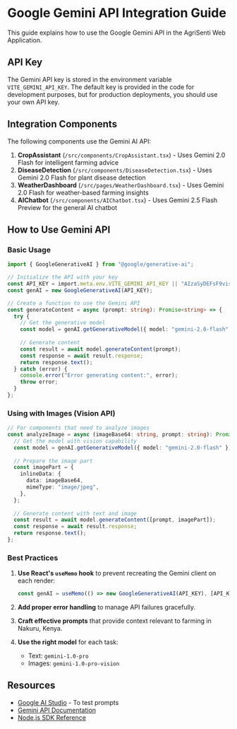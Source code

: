 # Google Gemini API Integration Guide

This guide explains how to use the Google Gemini API in the AgriSenti Web Application.

## API Key

The Gemini API key is stored in the environment variable `VITE_GEMINI_API_KEY`. The default key is provided in the code for development purposes, but for production deployments, you should use your own API key.

## Integration Components

The following components use the Gemini AI API:

1. **CropAssistant** (`/src/components/CropAssistant.tsx`) - Uses Gemini 2.0 Flash for intelligent farming advice
2. **DiseaseDetection** (`/src/components/DiseaseDetection.tsx`) - Uses Gemini 2.0 Flash for plant disease detection 
3. **WeatherDashboard** (`/src/pages/WeatherDashboard.tsx`) - Uses Gemini 2.0 Flash for weather-based farming insights
4. **AIChatbot** (`/src/components/AIChatbot.tsx`) - Uses Gemini 2.5 Flash Preview for the general AI chatbot

## How to Use Gemini API

### Basic Usage

```typescript
import { GoogleGenerativeAI } from "@google/generative-ai";

// Initialize the API with your key
const API_KEY = import.meta.env.VITE_GEMINI_API_KEY || "AIzaSyDEFsF9visXbuZfNEvtPvC8wI_deQBH-ro";
const genAI = new GoogleGenerativeAI(API_KEY);

// Create a function to use the Gemini API
const generateContent = async (prompt: string): Promise<string> => {
  try {
    // Get the generative model
    const model = genAI.getGenerativeModel({ model: "gemini-2.0-flash" });
    
    // Generate content
    const result = await model.generateContent(prompt);
    const response = await result.response;
    return response.text();
  } catch (error) {
    console.error("Error generating content:", error);
    throw error;
  }
};
```

### Using with Images (Vision API)

```typescript
// For components that need to analyze images
const analyzeImage = async (imageBase64: string, prompt: string): Promise<string> => {
  // Get the model with vision capability
  const model = genAI.getGenerativeModel({ model: "gemini-2.0-flash" });
  
  // Prepare the image part
  const imagePart = {
    inlineData: {
      data: imageBase64,
      mimeType: "image/jpeg",
    },
  };
  
  // Generate content with text and image
  const result = await model.generateContent([prompt, imagePart]);
  const response = await result.response;
  return response.text();
};
```

### Best Practices

1. **Use React's `useMemo` hook** to prevent recreating the Gemini client on each render:
   ```typescript
   const genAI = useMemo(() => new GoogleGenerativeAI(API_KEY), [API_KEY]);
   ```

2. **Add proper error handling** to manage API failures gracefully.

3. **Craft effective prompts** that provide context relevant to farming in Nakuru, Kenya.

4. **Use the right model** for each task:
   - Text: `gemini-1.0-pro`
   - Images: `gemini-1.0-pro-vision`

## Resources

- [Google AI Studio](https://ai.google.dev/studio) - To test prompts
- [Gemini API Documentation](https://ai.google.dev/gemini-api/docs)
- [Node.js SDK Reference](https://github.com/google/generative-ai-js)
